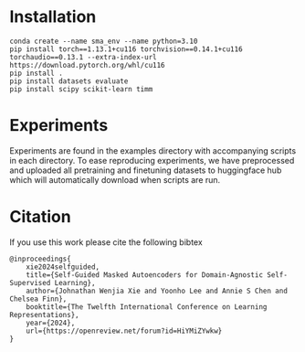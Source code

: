 # Installation
```
conda create --name sma_env --name python=3.10
pip install torch==1.13.1+cu116 torchvision==0.14.1+cu116 torchaudio==0.13.1 --extra-index-url https://download.pytorch.org/whl/cu116
pip install .
pip install datasets evaluate
pip install scipy scikit-learn timm
```
# Experiments
Experiments are found in the examples directory with accompanying scripts in each directory. To ease reproducing experiments,
we have preprocessed and uploaded all pretraining and finetuning datasets to huggingface hub which will automatically
download when scripts are run.

# Citation
If you use this work please cite the following bibtex
```
@inproceedings{
    xie2024selfguided,
    title={Self-Guided Masked Autoencoders for Domain-Agnostic Self-Supervised Learning},
    author={Johnathan Wenjia Xie and Yoonho Lee and Annie S Chen and Chelsea Finn},
    booktitle={The Twelfth International Conference on Learning Representations},
    year={2024},
    url={https://openreview.net/forum?id=HiYMiZYwkw}
}
```